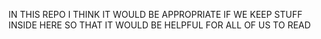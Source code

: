 IN THIS REPO I THINK IT WOULD BE APPROPRIATE IF WE KEEP STUFF INSIDE HERE SO THAT IT WOULD BE HELPFUL FOR ALL OF US TO READ
